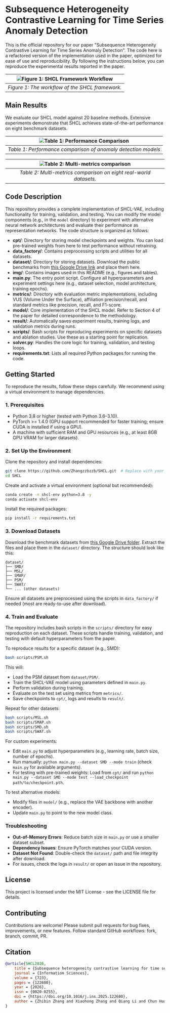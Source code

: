 # Subsequence Heterogeneity Contrastive Learning for Time Series Anomaly Detection

This is the official repository for our paper "Subsequence Heterogeneity Contrastive Learning for Time Series Anomaly Detection". The code here is a refactored version of the implementation used in the paper, optimized for ease of use and reproducibility. By following the instructions below, you can reproduce the experimental results reported in the paper.

| ![Figure 1: SHCL Framework Workflow](img/model.png) |
| :----------------------------------------------------------: |
|       *Figure 1: The workflow of the SHCL framework.*        |

## Main Results

We evaluate our SHCL model against 20 baseline methods. Extensive experiments demonstrate that SHCL achieves state-of-the-art performance on eight benchmark datasets.


| ![Table 1: Performance Comparison](img/OverallResult.png) |
| :----------------------------------------------------------: |
| *Table 1: Performance comparison of anomaly detection models* |


| ![Table 2: Multi-metrics comparison](img/multi-metric.png) |
| :----------------------------------------------------------: |
| *Table 2: Multi-metrics comparison on eight real-world datasets.* |

## Code Description

This repository provides a complete implementation of SHCL-VAE, including functionality for training, validation, and testing. You can modify the model components (e.g., in the `model` directory) to experiment with alternative neural network architectures and evaluate their performance as representation networks. The code structure is organized as follows:

- **cpt/**: Directory for storing model checkpoints and weights. You can load pre-trained weights from here to test performance without retraining.
- **data_factory/**: Contains preprocessing scripts and utilities for all datasets.
- **dataset/**: Directory for storing datasets. Download the public benchmarks from [this Google Drive link](https://drive.google.com/drive/folders/1RaIJQ8esoWuhyphhmMaH-VCDh-WIluRR?usp=sharing) and place them here.
- **img/**: Contains images used in this README (e.g., figures and tables).
- **main.py**: The entry point script. Configure all hyperparameters and experiment settings here (e.g., dataset selection, model architecture, training epochs).
- **metrics/**: Directory with evaluation metric implementations, including VUS (Volume Under the Surface), affiliation precision/recall, and standard metrics like precision, recall, and F1-score.
- **model/**: Core implementation of the SHCL model. Refer to Section 4 of the paper for detailed correspondence to the methodology.
- **result/**: Automatically saves experiment results, training logs, and validation metrics during runs.
- **scripts/**: Bash scripts for reproducing experiments on specific datasets and ablation studies. Use these as a starting point for replication.
- **solver.py**: Handles the core logic for training, validation, and testing loops.
- **requirements.txt**: Lists all required Python packages for running the code.

## Getting Started

To reproduce the results, follow these steps carefully. We recommend using a virtual environment to manage dependencies.

### 1. Prerequisites
- Python 3.8 or higher (tested with Python 3.6–3.10).
- PyTorch >= 1.4.0 (GPU support recommended for faster training; ensure CUDA is installed if using a GPU).
- A machine with sufficient RAM and GPU resources (e.g., at least 8GB GPU VRAM for larger datasets).

### 2. Set Up the Environment
Clone the repository and install dependencies:

```bash
git clone https://github.com/Zhangzzbzzb/SHCL.git  # Replace with your repo URL
cd SHCL
```

Create and activate a virtual environment (optional but recommended):

```bash
conda create -n shcl-env python=3.8 -y
conda activate shcl-env
```

Install the required packages:

```bash
pip install -r requirements.txt
```

### 3. Download Datasets
Download the benchmark datasets from [this Google Drive folder](https://drive.google.com/drive/folders/1RaIJQ8esoWuhyphhmMaH-VCDh-WIluRR?usp=sharing). Extract the files and place them in the `dataset/` directory. The structure should look like this:

```
dataset/
├── SMD/
├── MSL/
├── SMAP/
├── PSM/
├── SWAT/
└── ... (other datasets)
```

Ensure all datasets are preprocessed using the scripts in `data_factory/` if needed (most are ready-to-use after download).

### 4. Train and Evaluate
The repository includes bash scripts in the `scripts/` directory for easy reproduction on each dataset. These scripts handle training, validation, and testing with default hyperparameters from the paper.

To reproduce results for a specific dataset (e.g., SMD):

```bash
bash scripts/PSM.sh
```

This will:
- Load the PSM dataset from `dataset/PSM/`.
- Train the SHCL-VAE model using parameters defined in `main.py`.
- Perform validation during training.
- Evaluate on the test set using metrics from `metrics/`.
- Save checkpoints to `cpt/`, logs and results to `result/`.

Repeat for other datasets:

```bash
bash scripts/MSL.sh
bash scripts/SMAP.sh
bash scripts/SMD.sh
bash scripts/SWAT.sh
```

For custom experiments:
- Edit `main.py` to adjust hyperparameters (e.g., learning rate, batch size, number of epochs).
- Run manually: `python main.py --dataset SMD --mode train` (check `main.py` for available arguments).
- For testing with pre-trained weights: Load from `cpt/` and run `python main.py --dataset SMD --mode test --load_checkpoint path/to/checkpoint.pth`.

To test alternative models:
- Modify files in `model/` (e.g., replace the VAE backbone with another encoder).
- Update `main.py` to point to the new model class.

### Troubleshooting
- **Out-of-Memory Errors**: Reduce batch size in `main.py` or use a smaller dataset subset.
- **Dependency Issues**: Ensure PyTorch matches your CUDA version.
- **Dataset Not Found**: Double-check the `dataset/` path and file integrity after download.
- For issues, check the logs in `result/` or open an issue in the repository.

## License
This project is licensed under the MIT License - see the LICENSE file for details.

## Contributing
Contributions are welcome! Please submit pull requests for bug fixes, improvements, or new features. Follow standard GitHub workflows: fork, branch, commit, PR.

## Citation

```bibtex
@article{SHCL2026,
	title = {Subsequence heterogeneity contrastive learning for time series anomaly detection},
	journal = {Information Sciences},
	volume = {723},
	pages = {122680},
	year = {2026},
	issn = {0020-0255},
	doi = {https://doi.org/10.1016/j.ins.2025.122680},
	author = {Zhibin Zhang and Xiaohong Zhang and Qiang Li and Chun Huang and Tao Yin and Meng Yan}
}
```